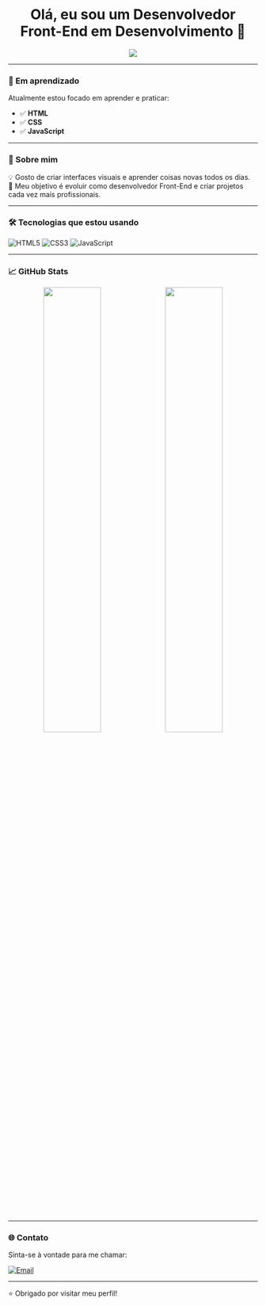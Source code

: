 <h1 align="center">Olá, eu sou um Desenvolvedor Front-End em Desenvolvimento 🚀</h1>

<p align="center">
  <img src="https://readme-typing-svg.herokuapp.com/?lines=Aprendendo+JavaScript,+CSS+e+HTML;Front-End+em+desenvolvimento;Praticando+todos+os+dias!&center=true&width=500&height=50" />
</p>

---

### 🚧 Em aprendizado

Atualmente estou focado em aprender e praticar:

- ✅ **HTML**
- ✅ **CSS**
- ✅ **JavaScript**

---

### 📌 Sobre mim

💡 Gosto de criar interfaces visuais e aprender coisas novas todos os dias.  
🎯 Meu objetivo é evoluir como desenvolvedor Front-End e criar projetos cada vez mais profissionais.

---

### 🛠️ Tecnologias que estou usando

![HTML5](https://img.shields.io/badge/-HTML5-E34F26?style=flat-square&logo=html5&logoColor=white)
![CSS3](https://img.shields.io/badge/-CSS3-1572B6?style=flat-square&logo=css3)
![JavaScript](https://img.shields.io/badge/-JavaScript-F7DF1E?style=flat-square&logo=javascript&logoColor=black)

---

### 📈 GitHub Stats

<p align="center">
  <img width="48%" src="https://github-readme-stats.vercel.app/api?username=**SEU_USUARIO_AQUI**&show_icons=true&theme=tokyonight" />
  <img width="48%" src="https://github-readme-streak-stats.herokuapp.com/?user=**SEU_USUARIO_AQUI**&theme=tokyonight" />
</p>

---

### 🌐 Contato

Sinta-se à vontade para me chamar:

[![Email](https://img.shields.io/badge/-Email-D14836?style=flat-square&logo=gmail&logoColor=white)](mailto:raoni.carvalho.tech@gmail.com)

---

⭐️ Obrigado por visitar meu perfil!
